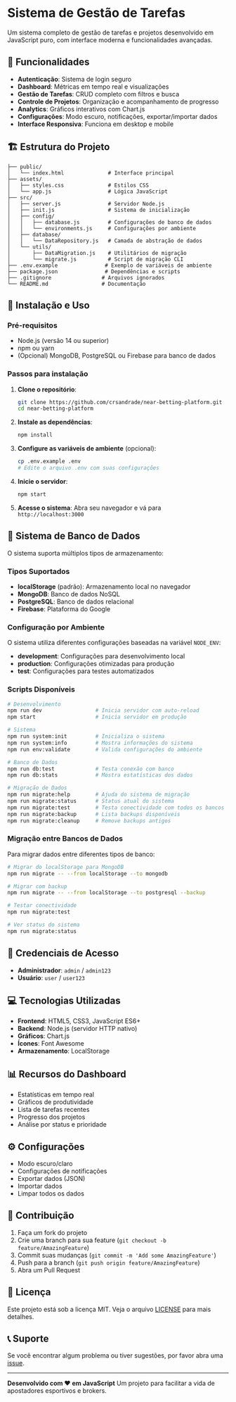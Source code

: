 # Sistema de Gestão de Tarefas

Um sistema completo de gestão de tarefas e projetos desenvolvido em JavaScript puro, com interface moderna e funcionalidades avançadas.

## 🚀 Funcionalidades

- **Autenticação**: Sistema de login seguro
- **Dashboard**: Métricas em tempo real e visualizações
- **Gestão de Tarefas**: CRUD completo com filtros e busca
- **Controle de Projetos**: Organização e acompanhamento de progresso
- **Analytics**: Gráficos interativos com Chart.js
- **Configurações**: Modo escuro, notificações, exportar/importar dados
- **Interface Responsiva**: Funciona em desktop e mobile

## 🏗️ Estrutura do Projeto

```
├── public/
│   └── index.html              # Interface principal
├── assets/
│   ├── styles.css              # Estilos CSS
│   └── app.js                  # Lógica JavaScript
├── src/
│   ├── server.js               # Servidor Node.js
│   ├── init.js                 # Sistema de inicialização
│   ├── config/
│   │   ├── database.js         # Configurações de banco de dados
│   │   └── environments.js     # Configurações por ambiente
│   ├── database/
│   │   └── DataRepository.js   # Camada de abstração de dados
│   └── utils/
│       ├── DataMigration.js    # Utilitários de migração
│       └── migrate.js          # Script de migração CLI
├── .env.example               # Exemplo de variáveis de ambiente
├── package.json               # Dependências e scripts
├── .gitignore                # Arquivos ignorados
└── README.md                 # Documentação
```

## 🚀 Instalação e Uso

### Pré-requisitos
- Node.js (versão 14 ou superior)
- npm ou yarn
- (Opcional) MongoDB, PostgreSQL ou Firebase para banco de dados

### Passos para instalação

1. **Clone o repositório**:
   ```bash
   git clone https://github.com/crsandrade/near-betting-platform.git
   cd near-betting-platform
   ```

2. **Instale as dependências**:
   ```bash
   npm install
   ```

3. **Configure as variáveis de ambiente** (opcional):
   ```bash
   cp .env.example .env
   # Edite o arquivo .env com suas configurações
   ```

4. **Inicie o servidor**:
   ```bash
   npm start
   ```

5. **Acesse o sistema**:
   Abra seu navegador e vá para `http://localhost:3000`

## 💾 Sistema de Banco de Dados

O sistema suporta múltiplos tipos de armazenamento:

### Tipos Suportados
- **localStorage** (padrão): Armazenamento local no navegador
- **MongoDB**: Banco de dados NoSQL
- **PostgreSQL**: Banco de dados relacional
- **Firebase**: Plataforma do Google

### Configuração por Ambiente

O sistema utiliza diferentes configurações baseadas na variável `NODE_ENV`:

- **development**: Configurações para desenvolvimento local
- **production**: Configurações otimizadas para produção
- **test**: Configurações para testes automatizados

### Scripts Disponíveis

```bash
# Desenvolvimento
npm run dev                 # Inicia servidor com auto-reload
npm start                   # Inicia servidor em produção

# Sistema
npm run system:init         # Inicializa o sistema
npm run system:info         # Mostra informações do sistema
npm run env:validate        # Valida configurações do ambiente

# Banco de Dados
npm run db:test             # Testa conexão com banco
npm run db:stats            # Mostra estatísticas dos dados

# Migração de Dados
npm run migrate:help        # Ajuda do sistema de migração
npm run migrate:status      # Status atual do sistema
npm run migrate:test        # Testa conectividade com todos os bancos
npm run migrate:backup      # Lista backups disponíveis
npm run migrate:cleanup     # Remove backups antigos
```

### Migração entre Bancos de Dados

Para migrar dados entre diferentes tipos de banco:

```bash
# Migrar do localStorage para MongoDB
npm run migrate -- --from localStorage --to mongodb

# Migrar com backup
npm run migrate -- --from localStorage --to postgresql --backup

# Testar conectividade
npm run migrate:test

# Ver status do sistema
npm run migrate:status
```

## 🔐 Credenciais de Acesso

- **Administrador**: `admin` / `admin123`
- **Usuário**: `user` / `user123`

## 💻 Tecnologias Utilizadas

- **Frontend**: HTML5, CSS3, JavaScript ES6+
- **Backend**: Node.js (servidor HTTP nativo)
- **Gráficos**: Chart.js
- **Ícones**: Font Awesome
- **Armazenamento**: LocalStorage

## 📊 Recursos do Dashboard

- Estatísticas em tempo real
- Gráficos de produtividade
- Lista de tarefas recentes
- Progresso dos projetos
- Análise por status e prioridade

## ⚙️ Configurações

- Modo escuro/claro
- Configurações de notificações
- Exportar dados (JSON)
- Importar dados
- Limpar todos os dados

## 🤝 Contribuição

1. Faça um fork do projeto
2. Crie uma branch para sua feature (`git checkout -b feature/AmazingFeature`)
3. Commit suas mudanças (`git commit -m 'Add some AmazingFeature'`)
4. Push para a branch (`git push origin feature/AmazingFeature`)
5. Abra um Pull Request

## 📝 Licença

Este projeto está sob a licença MIT. Veja o arquivo [LICENSE](LICENSE) para mais detalhes.

## 📞 Suporte

Se você encontrar algum problema ou tiver sugestões, por favor abra uma [issue](https://github.com/crsandrade/near-betting-platform/issues).

---

**Desenvolvido com ❤️ em JavaScript**
Um projeto para facilitar a vida de apostadores esportivos e brokers.
